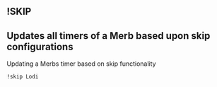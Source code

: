 **!SKIP**
-
Updates all timers of a Merb based upon skip configurations
-
Updating a Merbs timer based on skip functionality
```
!skip Lodi
```
